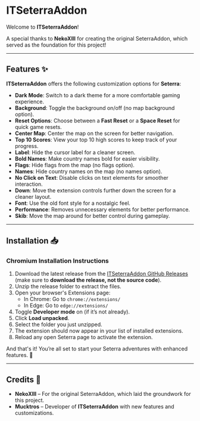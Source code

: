 # ITSeterraAddon

Welcome to **ITSeterraAddon**!

A special thanks to **NekoXIII** for creating the original SeterraAddon, which served as the foundation for this project!

---

## Features ✨

**ITSeterraAddon** offers the following customization options for **Seterra**:

- **Dark Mode**: Switch to a dark theme for a more comfortable gaming experience.
- **Background**: Toggle the background on/off (no map background option).
- **Reset Options**: Choose between a **Fast Reset** or a **Space Reset** for quick game resets.
- **Center Map**: Center the map on the screen for better navigation.
- **Top 10 Scores**: View your top 10 high scores to keep track of your progress.
- **Label**: Hide the cursor label for a cleaner screen.
- **Bold Names**: Make country names bold for easier visibility.
- **Flags**: Hide flags from the map (no flags option).
- **Names**: Hide country names on the map (no names option).
- **No Click on Text**: Disable clicks on text elements for smoother interaction.
- **Down**: Move the extension controls further down the screen for a cleaner layout.
- **Font**: Use the old font style for a nostalgic feel.
- **Performance**: Removes unnecessary elements for better performance.
- **Skib**: Move the map around for better control during gameplay.

---

## Installation 📥

### Chromium Installation Instructions

1. Download the latest release from the [ITSeterraAddon GitHub Releases](https://github.com/Mucktros/ITSterraAddon/releases/latest) (make sure to **download the release, not the source code**).
2. Unzip the release folder to extract the files.
3. Open your browser's Extensions page:
    - In Chrome: Go to `chrome://extensions/`
    - In Edge: Go to `edge://extensions/`
4. Toggle **Developer mode** on (if it’s not already).
5. Click **Load unpacked**.
6. Select the folder you just unzipped.
7. The extension should now appear in your list of installed extensions.
8. Reload any open Seterra page to activate the extension.

And that's it! You’re all set to start your Seterra adventures with enhanced features. 🎉

---

## Credits 👏

- **NekoXIII** – For the original SeterraAddon, which laid the groundwork for this project.
- **Mucktros** – Developer of **ITSeterraAddon** with new features and customizations.
